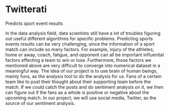 # Twitterati
Predicts sport event results

In the data analysis field, data scientists still have a lot of troubles figuring out useful different algorithms for specific problems. Predicting sports events results can be very challenging, since the information of a sport match can include so many factors. For example, injury of the athletes, home or away, coach, fatigue, and opponent can all be important influential factors effecting a team to win or lose. Furthermore, those factors we mentioned above are very difficult to converge into numerical dataset in a meaningful way.
The idea of our project is to use brain of human beings, mainly funs, as the analysis tool to do the analysis for us. Fans of a certain team like to post their thought about their supporting team before the match. If we could catch the posts and do sentiment analysis on it, we then can figure out if the fans as a whole is positive or negative about the upcoming match. In our project, we will use social media, Twitter, as the source of our sentiment analysis.   

